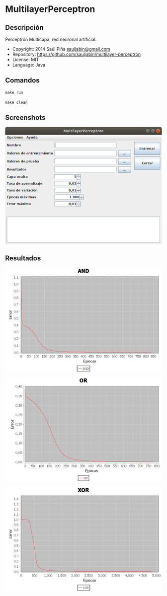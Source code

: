 MultilayerPerceptron
====================

Descripción
-----------
Perceptrón Multicapa, red neuronal artificial.

- Copyright: 2014 Saúl Piña <sauljabin@gmail.com>
- Repository: https://github.com/sauljabin/multilayer-perceptron
- License: MIT
- Language: Java

Comandos
--------

```
make run

make clean
```

Screenshots
-----------
![](documents/screenshot.png)


Resultados
----------
![](documents/AND_Results.txt.png)

![](documents/OR_Results.txt.png)

![](documents/XOR_Results.txt.png)
